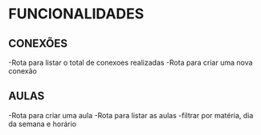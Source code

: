 # FUNCIONALIDADES 

## CONEXÕES

-Rota para listar o total de conexoes realizadas
-Rota para criar uma nova conexão

## AULAS
 -Rota para criar uma aula
 -Rota para listar as aulas
    -filtrar por matéria, dia da semana e horário


   